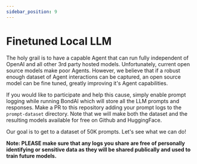 ```yaml
---
sidebar_position: 9
---
```


# Finetuned Local LLM

The holy grail is to have a capable Agent that can run fully independent of OpenAI and all other 3rd party hosted models. Unfortunately, current open source models make poor Agents. However, we believe that if a robust enough dataset of Agent interactions can be captured, an open source model can be fine tuned, greatly improving it's Agent capabilities.

If you would like to participate and help this cause, simply enable prompt logging while running BondAI which will store all the LLM prompts and responses. Make a PR to this repository adding your prompt logs to the `prompt-dataset` directory. Note that we will make both the dataset and the resulting models available for free on Github and HuggingFace.

Our goal is to get to a dataset of 50K prompts. Let's see what we can do!

**Note: PLEASE make sure that any logs you share are free of personally identifying or sensitive data as they will be shared publically and used to train future models.**